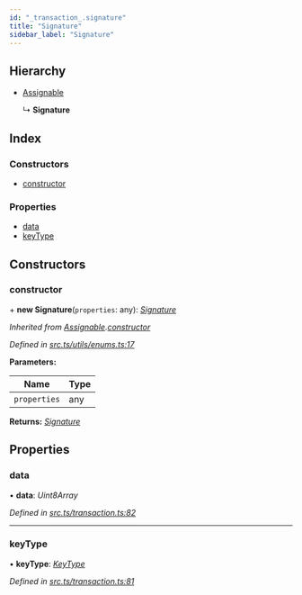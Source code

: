 ```yaml
---
id: "_transaction_.signature"
title: "Signature"
sidebar_label: "Signature"
---
```


## Hierarchy

* [Assignable](_utils_enums_.assignable.md)

  ↳ **Signature**

## Index

### Constructors

* [constructor](_transaction_.signature.md#constructor)

### Properties

* [data](_transaction_.signature.md#data)
* [keyType](_transaction_.signature.md#keytype)

## Constructors

###  constructor

\+ **new Signature**(`properties`: any): *[Signature](_transaction_.signature.md)*

*Inherited from [Assignable](_utils_enums_.assignable.md).[constructor](_utils_enums_.assignable.md#constructor)*

*Defined in [src.ts/utils/enums.ts:17](https://github.com/nearprotocol/nearlib/blob/476d416/src.ts/utils/enums.ts#L17)*

**Parameters:**

Name | Type |
------ | ------ |
`properties` | any |

**Returns:** *[Signature](_transaction_.signature.md)*

## Properties

###  data

• **data**: *Uint8Array*

*Defined in [src.ts/transaction.ts:82](https://github.com/nearprotocol/nearlib/blob/476d416/src.ts/transaction.ts#L82)*

___

###  keyType

• **keyType**: *[KeyType](../enums/_utils_key_pair_.keytype.md)*

*Defined in [src.ts/transaction.ts:81](https://github.com/nearprotocol/nearlib/blob/476d416/src.ts/transaction.ts#L81)*

